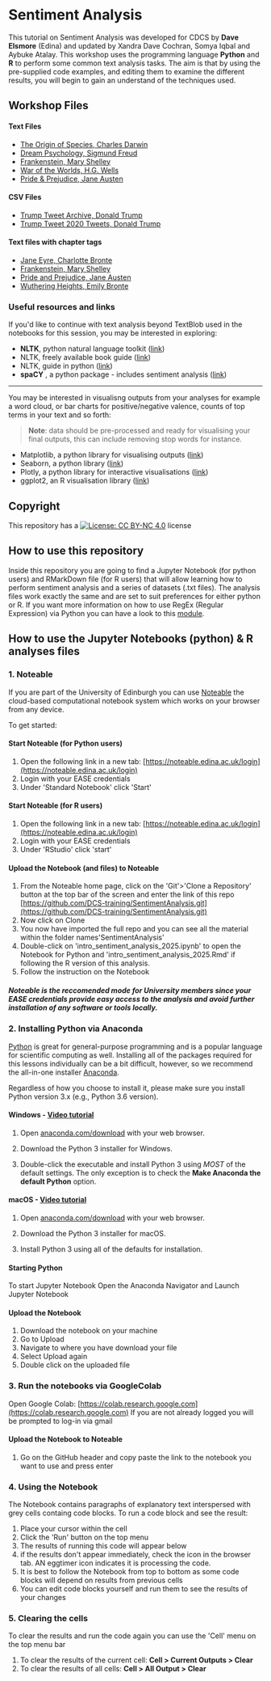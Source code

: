 # Sentiment Analysis

This tutorial on Sentiment Analysis was developed for CDCS by **Dave Elsmore** (Edina) and updated by Xandra Dave Cochran, Somya Iqbal and Aybuke Atalay. 
This workshop uses the programming language **Python** and **R** to perform some common text analysis  tasks. The aim is that by using the pre-supplied code examples, and editing them to examine the different results, you will begin to gain an understand of the techniques used. 
## Workshop Files

#### Text Files
- [The Origin of Species, Charles Darwin](https://raw.githubusercontent.com/DCS-training/SentimentAnalysis/main/darwin-origin.txt)
- [Dream Psychology, Sigmund Freud](https://raw.githubusercontent.com/DCS-training/SentimentAnalysis/main/freud-dreams.txt)
- [Frankenstein, Mary Shelley](https://raw.githubusercontent.com/DCS-training/SentimentAnalysis/main/shelley-frankenstein.txt)
- [War of the Worlds, H.G. Wells](https://raw.githubusercontent.com/DCS-training/SentimentAnalysis/main/wells-war-worlds.txt)
- [Pride & Prejudice, Jane Austen](https://raw.githubusercontent.com/DCS-training/SentimentAnalysis/main/austen-pride-prejudice.txt)

#### CSV Files
- [Trump Tweet Archive, Donald Trump](https://raw.githubusercontent.com/DCS-training/SentimentAnalysis/main/trump-tweet-archive.csv)
- [Trump Tweet 2020 Tweets, Donald Trump](https://raw.githubusercontent.com/DCS-training/SentimentAnalysis/main/trump-tweets-2020.csv)

#### Text files with chapter tags
- [Jane Eyre, Charlotte Bronte](https://raw.githubusercontent.com/DCS-training/SentimentAnalysis/main/bronte-jane-eyre.txt)
- [Frankenstein, Mary Shelley](https://raw.githubusercontent.com/DCS-training/SentimentAnalysis/main/shelley-frankenstein2.txt)
- [Pride and Prejudice, Jane Austen](https://raw.githubusercontent.com/DCS-training/SentimentAnalysis/main/austen-pride.txt)
- [Wuthering Heights, Emily Bronte](https://raw.githubusercontent.com/DCS-training/SentimentAnalysis/main/bronte-wuthering-heights.txt)

### Useful resources and links

If you'd like to continue with text analysis beyond TextBlob used in the notebooks for this session, you may be interested in exploring:
- **NLTK**, python natural language toolkit ([link](https://www.nltk.org/index.html))
- NLTK, freely available book guide ([link](https://www.nltk.org/book/))
- NLTK, guide in python ([link](https://realpython.com/python-nltk-sentiment-analysis/))
- **spaCY** , a python package - includes sentiment analysis ([link](https://spacy.io/usage))
  
---

You may be interested in visualisng outputs from your analyses for example a word cloud, or bar charts for positive/negative valence, counts of top terms in your text and so forth:

> **Note**: data should be pre-processed and ready for visualising your final outputs, this can include removing stop words for instance.
- Matplotlib, a python library for visualising outputs ([link](https://matplotlib.org/stable/users/explain/quick_start.html#quick-start))
- Seaborn, a python library ([link](https://seaborn.pydata.org/))
- Plotly, a python library for interactive visualisations ([link](https://plotly.com/python/))
- ggplot2, an R visualisation library ([link](https://ggplot2.tidyverse.org/))

## Copyright

This repository has a [![License: CC BY-NC 4.0](https://licensebuttons.net/l/by-nc/4.0/80x15.png)](https://creativecommons.org/licenses/by-nc/4.0/) license

## How to use this repository

Inside this repository you are going to find a Jupyter Notebook (for python users) and RMarkDown file (for R users) that will allow learning how to perform sentiment analysis and a series of datasets (.txt files). The analysis files work exactly the same and are set to suit preferences for either python or R.
If you want more information on how to use RegEx (Regular Expression) via Python you can have a look to this [module](https://www.w3schools.com/python/python_regex.asp).

## How to use the Jupyter Notebooks (python) & R analyses files

### 1. Noteable

If you are part of the University of Edinburgh you can use [Noteable](https://noteable.edina.ac.uk/) the cloud-based computational notebook system which works on your browser from any device.

To get started:

#### Start Noteable (for Python users)
1.  Open the following link in a new tab:  [https://noteable.edina.ac.uk/login](https://noteable.edina.ac.uk/login)
2.  Login with your EASE credentials
3.  Under 'Standard Notebook' click 'Start'

#### Start Noteable (for R users)
1.  Open the following link in a new tab:  [https://noteable.edina.ac.uk/login](https://noteable.edina.ac.uk/login)
2.  Login with your EASE credentials
3.  Under 'RStudio' click 'start'
   
#### Upload the Notebook (and files) to Noteable
1.  From the Noteable home page, click on the 'Git'>'Clone a Repository' button at the top bar of the screen and enter the link of this repo [https://github.com/DCS-training/SentimentAnalysis.git](https://github.com/DCS-training/SentimentAnalysis.git)
2.  Now click on Clone
3.  You now have imported the full repo and you can see all the material within the folder names'SentimentAnalysis'
4.  Double-click on 'intro_sentiment_analysis_2025.ipynb' to open the Notebook for Python and 'intro_sentiment_analysis_2025.Rmd' if following the R version of this analysis.
5.  Follow the instruction on the Notebook

##### Noteable is the reccomended mode for University members since your EASE credentials provide easy access to the analysis and avoid further installation of any software or tools locally.

### 2. Installing Python via Anaconda

[Python][python] is great for general-purpose programming and is a popular language for scientific computing as well. Installing all of the packages required for this lessons individually can be a bit difficult, however, so we recommend the all-in-one installer [Anaconda][anaconda].

Regardless of how you choose to install it, please make sure you install Python version 3.x (e.g., Python 3.6 version). 

#### Windows - [Video tutorial][video-windows]

1. Open [anaconda.com/download][anaconda-dl] with your web browser.

2. Download the Python 3 installer for Windows.

3. Double-click the executable and install Python 3 using _MOST_ of the default settings. The only exception is to check the **Make Anaconda the default Python** option.

#### macOS - [Video tutorial][video-mac]

1. Open [anaconda.com/download][anaconda-dl] with your web browser.

2. Download the Python 3 installer for macOS.

3. Install Python 3 using all of the defaults for installation.

#### Starting Python
To start Jupyter Notebook Open the Anaconda Navigator and Launch Jupyter Notebook
#### Upload the Notebook
1. Download the notebook on your machine
2. Go to Upload
3. Navigate to where you have download your file
4. Select Upload again
5. Double click on the uploaded file 

[anaconda]: https://www.anaconda.com/distribution
[anaconda-dl]: https://www.anaconda.com/download/
[python]: https://python.org
[jupyter]: https://jupyter.org/index.html
[jupyter-install]: https://jupyter.org/install.html
[video-mac]: https://www.youtube.com/watch?v=TcSAln46u9U
[video-windows]: https://www.youtube.com/watch?v=xxQ0mzZ8UvA

### 3. Run the notebooks via GoogleColab

Open Google Colab: [https://colab.research.google.com](https://colab.research.google.com)
If you are not already logged you will be prompted to log-in via gmail
#### Upload the Notebook to Noteable
1. Go on the GitHub header and copy paste the link to the notebook you want to use and press enter

### 4. Using the Notebook
The Notebook contains paragraphs of explanatory text interspersed with grey cells containg code blocks. To run a code block and see the result:

1.  Place your cursor within the cell
2.  Click the 'Run' button on the top menu
4.  The results of running this code will appear below
5.  if the results don't appear immediately, check the icon in the browser tab. AN eggtimer icon indicates it is processing the code.
6.  It is best to follow the Notebook from top to bottom as some code blocks will depend on results from previous cells
7.  You can edit code blocks yourself and run them to see the results of your changes
### 5. Clearing the cells
To clear the results and run the code again you can use the 'Cell' menu on the top menu bar

1.  To clear the results of the current cell:  **Cell > Current Outputs > Clear**
2.  To clear the results of all cells:  **Cell > All Output > Clear**
